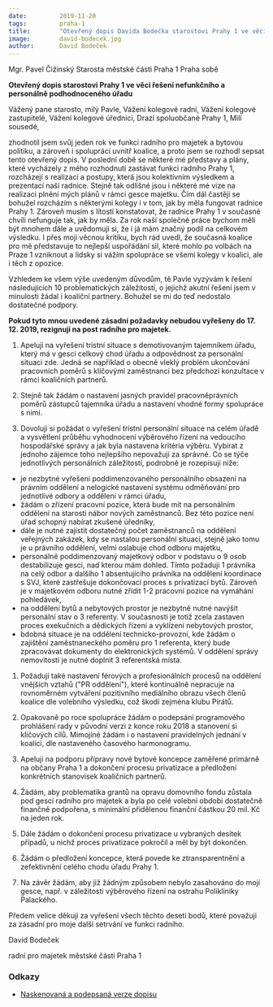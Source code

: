 ```yaml
---
date:         2019-11-20
tags:         praha-1
title:        "Otevřený dopis Davida Bodečka starostovi Prahy 1 ve věci řešení nefunkčního a personálně podhodnoceného úřadu"
image: 	      david-bodecek.jpg
author:       David Bodeček
---
```


Mgr. Pavel Čižinský
Starosta městské části Praha 1
Praha sobě

**Otevřený dopis starostovi Prahy 1 ve věci řešení nefunkčního a personálně podhodnoceného úřadu**

Vážený pane starosto, milý Pavle, Vážení kolegové radní, Vážení kolegové zastupitelé, Vážení kolegové úředníci, Drazí spoluobčané Prahy 1, Milí sousedé,

zhodnotil jsem svůj jeden rok ve funkci radního pro majetek a bytovou politiku,  a zároveň i spolupráci uvnitř koalice, a proto jsem se rozhodl sepsat tento otevřený dopis. V poslední době se některé mé představy a plány, které vycházely z mého rozhodnutí zastávat funkci radního Prahy 1, rozcházejí s realizací a postupy, která jsou kolektivním výsledkem a prezentací naší radnice. Stejně tak odlišné jsou i některé mé vize na realizaci plnění mých plánů v rámci gesce majetku. Čím dál častěji se bohužel rozcházím s některými kolegy i v tom, jak by měla fungovat radnice Prahy 1. Zároveň musím s lítostí konstatovat, že radnice Prahy 1 v současné chvíli nefunguje tak, jak by měla. Za rok naší společné práce bychom měli být mnohem dále a uvědomuji si, že i já mám značný podíl na celkovém výsledku. I přes moji věcnou kritiku, bych rád uvedl, že současná koalice pro mě představuje to nejlepší uspořádání sil, které mohlo po volbách na Praze 1 vzniknout a lidsky si vážím spolupráce se všemi kolegy v koalici, ale i těch z opozice.

Vzhledem ke všem výše uvedeným důvodům, tě Pavle vyzývám k řešení následujících 10 problematických záležitostí, o jejichž akutní řešení jsem v minulosti žádal i  koaliční partnery. Bohužel se mi do teď nedostalo dostatečné podpory.

**Pokud tyto mnou uvedené zásadní požadavky nebudou vyřešeny do 17. 12. 2019, rezignuji na post radního pro majetek.**

1. Apeluji na vyřešení tristní situace s demotivovaným tajemníkem úřadu, který má v gesci celkový chod úřadu a odpovědnost za personální situaci zde. Jedná se například o obecně vleklý problém ukončování pracovních poměrů s klíčovými zaměstnanci bez předchozí konzultace v rámci koaličních partnerů.

2. Stejně tak žádám o nastavení jasných pravidel pracovněprávních poměrů zástupců tajemníka úřadu a nastavení vhodné formy spolupráce s nimi.

3. Dovoluji si požádat o vyřešení tristní personální situace na celém úřadě a vysvětlení průběhu vyhodnocení výběrového řízení na vedoucího hospodářské správy a jak byla nastavena kritéria výběru. Vybírat z jednoho zájemce toho nejlepšího nepovažuji za správné. Co se týče jednotlivých personálních záležitostí, podrobně je rozepisuji níže:

 - je nezbytné vyřešení poddimenzovaného personálního obsazení na právním oddělení a nelogické nastavení systému odměňování pro jednotlivé odbory a oddělení v rámci úřadu,
 - žádám o zřízení pracovní pozice, která bude mít na personálním oddělení na starosti nábor nových zaměstnanců. Bez této pozice není úřad schopný nabírat zkušené úředníky,
 - dále je nutné zajistit dostatečný počet zaměstnanců na oddělení veřejných zakázek, kdy se nastalou personální situací, stejně jako tomu je u právního oddělení,  velmi oslabuje chod odboru majetku,
 - personálně poddimenzovaný majetkový odbor v podstavu o 9 osob  destabilizuje gesci, nad kterou mám dohled. Tímto požaduji 1 právníka na celý odbor a dalšího 1 absentujícího právníka na oddělení koordinace s SVJ, které zastřešuje dokončovací proces s privatizací bytů. Zároveň je v majetkovém odboru nutné zřídit 1-2 pracovní pozice na vymáhání pohledávek,
 - na oddělení bytů a nebytových prostor je nezbytně nutné navýšit personální stav o 3 referenty. V současnosti je totiž zcela zastaven proces exekučních a dědických řízení a vyklízení nebytových prostor,
 - bdobná situace je na oddělení technicko-provozní, kde žádám o zajištění zaměstnaneckého poměru pro 1 referenta, který bude zpracovávat dokumenty do elektronických systémů. V oddělení správy nemovitostí je nutné doplnit 3 referentská místa.

1. Požaduji také nastavení férových a profesionálních procesů na oddělení vnějších vztahů (&quot;PR oddělení&quot;), které kontinuálně nepracuje na rovnoměrném vytváření pozitivního mediálního obrazu všech členů koalice dle volebního výsledku, což škodí zejména klubu Pirátů.

2. Opakovaně po roce spolupráce žádám o podepsání programového prohlášení rady v původní verzi z konce roku 2018 a stanovení si klíčových cílů. Mimojiné žádám i o nastavení pravidelných jednání v koalici, dle nastaveného časového harmonogramu.

3. Apeluji na podporu přípravy nové bytové koncepce zaměřené primárně na občany Praha 1 a dokončení procesu privatizace a předložení konkrétních stanovisek koaličních partnerů.

4. Žádám, aby problematika grantů na opravu domovního fondu zůstala pod gescí radního pro majetek a byla po celé volební období dostatečně finančně podpořena, s minimální přidělenou finanční částkou 20 mil. Kč na jeden rok.

5. Dále žádám o dokončení procesu privatizace u vybraných desítek případů, u nichž proces privatizace pokročil a měl by být dokončen.

6. Žádám o předložení koncepce, která povede ke ztransparentnění a zefektivnění celého chodu úřadu Prahy 1.

7. Na závěr žádám, aby již žádným způsobem nebylo zasahováno do mojí gesce, např. v záležitosti výběrového řízení na ostrahu Polikliniky Palackého.

Předem velice děkuji za vyřešení všech těchto deseti bodů, které považuji za zásadní pro moje další setrvání ve funkci radního.

David Bodeček

radní pro majetek městské části Praha 1

### Odkazy

* [Naskenovaná a podepsaná verze dopisu](/assets/pdf/bodecek.pdf)
